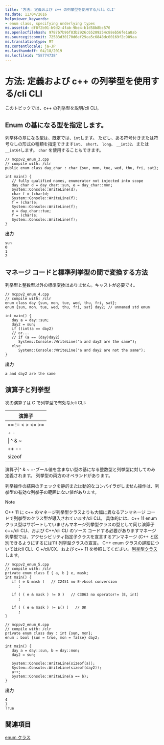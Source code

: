 ```yaml
---
title: '方法: 定義および c++ の列挙型を使用する/cli CLI'
ms.date: 11/04/2016
helpviewer_keywords:
- enum class, specifying underlying types
ms.assetid: df8f2b91-b9d2-4fab-9be4-b1d58b8bc570
ms.openlocfilehash: 9787b7b96f83b2926c65209254c88eb56fe1a8ab
ms.sourcegitcommit: 72583d30170d6ef29ea5c6848dc00169f2c909aa
ms.translationtype: MT
ms.contentlocale: ja-JP
ms.lasthandoff: 04/18/2019
ms.locfileid: "58774738"
---
```

# <a name="how-to-define-and-consume-enums-in-ccli"></a>方法: 定義および c++ の列挙型を使用する/cli CLI

このトピックでは、c++ の列挙型を説明/cli CLI。

## <a name="specifying-the-underlying-type-of-an-enum"></a>Enum の基になる型を指定します。

列挙体の基になる型は、既定では、`int`します。  ただし、ある符号付きまたは符号なしの形式の種類を指定できます`int`、 `short`、 `long`、 `__int32`、または`__int64`します。  `char` を使用することもできます。

```
// mcppv2_enum_3.cpp
// compile with: /clr
public enum class day_char : char {sun, mon, tue, wed, thu, fri, sat};

int main() {
   // fully qualified names, enumerator not injected into scope
   day_char d = day_char::sun, e = day_char::mon;
   System::Console::WriteLine(d);
   char f = (char)d;
   System::Console::WriteLine(f);
   f = (char)e;
   System::Console::WriteLine(f);
   e = day_char::tue;
   f = (char)e;
   System::Console::WriteLine(f);
}
```

**出力**

```Output
sun
0
1
2
```

## <a name="how-to-convert-between-managed-and-standard-enumerations"></a>マネージ コードと標準列挙型の間で変換する方法

列挙型と整数型以外の標準変換はありません。キャストが必要です。

```
// mcppv2_enum_4.cpp
// compile with: /clr
enum class day {sun, mon, tue, wed, thu, fri, sat};
enum {sun, mon, tue, wed, thu, fri, sat} day2; // unnamed std enum

int main() {
   day a = day::sun;
   day2 = sun;
   if ((int)a == day2)
   // or...
   // if (a == (day)day2)
      System::Console::WriteLine("a and day2 are the same");
   else
      System::Console::WriteLine("a and day2 are not the same");
}
```

**出力**

```Output
a and day2 are the same
```

## <a name="operators-and-enums"></a>演算子と列挙型

次の演算子は C で列挙型で有効な/cli CLI:

|演算子|
|--------------|
|== != \< > \<= >=|
|+ -|
|&#124; ^ & ~|
|++ --|
|sizeof|

演算子&#124;^ & ~ +-ブール値を含まない型の基になる整数型と列挙型に対してのみ定義されます。  列挙型の両方のオペランドがあります。

列挙操作の結果のチェックを静的または動的なコンパイラがしません操作は、列挙型の有効な列挙子の範囲にない値があります。

> [!NOTE]
>  C++ 11 に c++ のマネージ列挙型クラスよりも大幅に異なるアンマネージ コードで列挙型のクラス型が導入されています/cli CLI。 具体的には、c++ 11 enum クラス型はサポートしていませんマネージ列挙型クラスの型として同じ演算子 c++/cli CLI、および C++/cli CLI のソース コードする必要がありますマネージ列挙型では、アクセシビリティ指定子クラスを宣言するアンマネージ (C++ と区別できるようにするには11) 列挙型クラスの宣言。 C++ enum クラスの詳細については/cli CLI、C +/cli/CX、および c++ 11 を参照してください。[列挙型クラス](../extensions/enum-class-cpp-component-extensions.md)します。

```
// mcppv2_enum_5.cpp
// compile with: /clr
private enum class E { a, b } e, mask;
int main() {
   if ( e & mask )   // C2451 no E->bool conversion
      ;

   if ( ( e & mask ) != 0 )   // C3063 no operator!= (E, int)
      ;

   if ( ( e & mask ) != E() )   // OK
      ;
}
```

```
// mcppv2_enum_6.cpp
// compile with: /clr
private enum class day : int {sun, mon};
enum : bool {sun = true, mon = false} day2;

int main() {
   day a = day::sun, b = day::mon;
   day2 = sun;

   System::Console::WriteLine(sizeof(a));
   System::Console::WriteLine(sizeof(day2));
   a++;
   System::Console::WriteLine(a == b);
}
```

**出力**

```Output
4
1
True
```

## <a name="see-also"></a>関連項目

[enum クラス](../extensions/enum-class-cpp-component-extensions.md)
